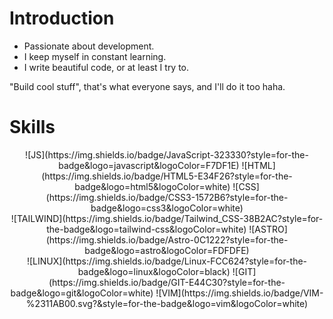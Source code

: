 # Introduction

- Passionate about development.
- I keep myself in constant learning.
- I write beautiful code, or at least I try to.

"Build cool stuff", that's what everyone says, and I'll do it too haha.

# Skills

<div align="center">
  ![JS](https://img.shields.io/badge/JavaScript-323330?style=for-the-badge&logo=javascript&logoColor=F7DF1E)
  ![HTML](https://img.shields.io/badge/HTML5-E34F26?style=for-the-badge&logo=html5&logoColor=white)
  ![CSS](https://img.shields.io/badge/CSS3-1572B6?style=for-the-badge&logo=css3&logoColor=white) <br>
  ![TAILWIND](https://img.shields.io/badge/Tailwind_CSS-38B2AC?style=for-the-badge&logo=tailwind-css&logoColor=white)
  ![ASTRO](https://img.shields.io/badge/Astro-0C1222?style=for-the-badge&logo=astro&logoColor=FDFDFE) <br>
  ![LINUX](https://img.shields.io/badge/Linux-FCC624?style=for-the-badge&logo=linux&logoColor=black)
  ![GIT](https://img.shields.io/badge/GIT-E44C30?style=for-the-badge&logo=git&logoColor=white)
  ![VIM](https://img.shields.io/badge/VIM-%2311AB00.svg?&style=for-the-badge&logo=vim&logoColor=white)
</div>
